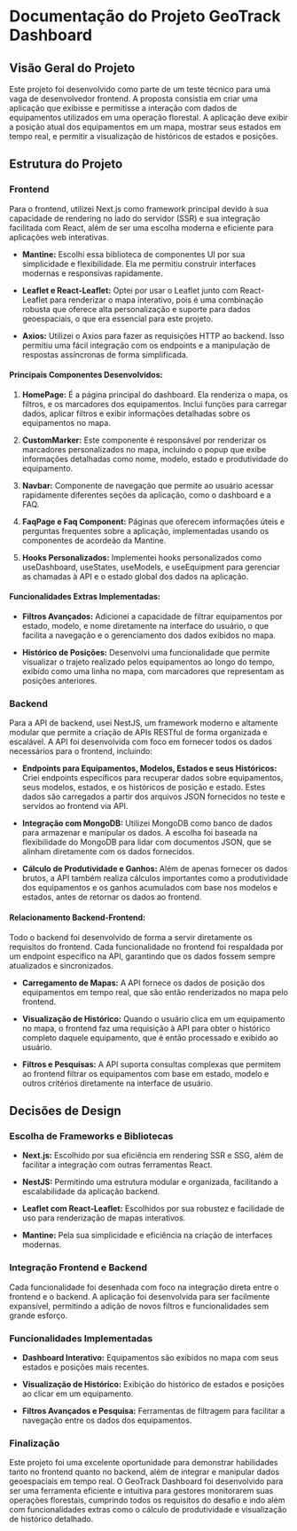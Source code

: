 # Documentação do Projeto GeoTrack Dashboard

## Visão Geral do Projeto

Este projeto foi desenvolvido como parte de um teste técnico para uma vaga de desenvolvedor frontend. A proposta consistia em criar uma aplicação que exibisse e permitisse a interação com dados de equipamentos utilizados em uma operação florestal. A aplicação deve exibir a posição atual dos equipamentos em um mapa, mostrar seus estados em tempo real, e permitir a visualização de históricos de estados e posições.

## Estrutura do Projeto

### Frontend

Para o frontend, utilizei Next.js como framework principal devido à sua capacidade de rendering no lado do servidor (SSR) e sua integração facilitada com React, além de ser uma escolha moderna e eficiente para aplicações web interativas.

* **Mantine:** Escolhi essa biblioteca de componentes UI por sua simplicidade e flexibilidade. Ela me permitiu construir interfaces modernas e responsivas rapidamente.

* **Leaflet e React-Leaflet:** Optei por usar o Leaflet junto com React-Leaflet para renderizar o mapa interativo, pois é uma combinação robusta que oferece alta personalização e suporte para dados geoespaciais, o que era essencial para este projeto.

* **Axios:** Utilizei o Axios para fazer as requisições HTTP ao backend. Isso permitiu uma fácil integração com os endpoints e a manipulação de respostas assíncronas de forma simplificada.

#### Principais Componentes Desenvolvidos:
1. **HomePage:** É a página principal do dashboard. Ela renderiza o mapa, os filtros, e os marcadores dos equipamentos. Inclui funções para carregar dados, aplicar filtros e exibir informações detalhadas sobre os equipamentos no mapa.

2. **CustomMarker:** Este componente é responsável por renderizar os marcadores personalizados no mapa, incluindo o popup que exibe informações detalhadas como nome, modelo, estado e produtividade do equipamento.

3. **Navbar:** Componente de navegação que permite ao usuário acessar rapidamente diferentes seções da aplicação, como o dashboard e a FAQ.

4. **FaqPage e Faq Component:** Páginas que oferecem informações úteis e perguntas frequentes sobre a aplicação, implementadas usando os componentes de acordeão da Mantine.

5. **Hooks Personalizados:** Implementei hooks personalizados como useDashboard, useStates, useModels, e useEquipment para gerenciar as chamadas à API e o estado global dos dados na aplicação.

#### Funcionalidades Extras Implementadas:
* **Filtros Avançados:** Adicionei a capacidade de filtrar equipamentos por estado, modelo, e nome diretamente na interface do usuário, o que facilita a navegação e o gerenciamento dos dados exibidos no mapa.

* **Histórico de Posições:** Desenvolvi uma funcionalidade que permite visualizar o trajeto realizado pelos equipamentos ao longo do tempo, exibido como uma linha no mapa, com marcadores que representam as posições anteriores.

 
### Backend
Para a API de backend, usei NestJS, um framework moderno e altamente modular que permite a criação de APIs RESTful de forma organizada e escalável. A API foi desenvolvida com foco em fornecer todos os dados necessários para o frontend, incluindo:

* **Endpoints para Equipamentos, Modelos, Estados e seus Históricos:** Criei endpoints específicos para recuperar dados sobre equipamentos, seus modelos, estados, e os históricos de posição e estado. Estes dados são carregados a partir dos arquivos JSON fornecidos no teste e servidos ao frontend via API.

* **Integração com MongoDB:** Utilizei MongoDB como banco de dados para armazenar e manipular os dados. A escolha foi baseada na flexibilidade do MongoDB para lidar com documentos JSON, que se alinham diretamente com os dados fornecidos.

* **Cálculo de Produtividade e Ganhos:** Além de apenas fornecer os dados brutos, a API também realiza cálculos importantes como a produtividade dos equipamentos e os ganhos acumulados com base nos modelos e estados, antes de retornar os dados ao frontend.

#### Relacionamento Backend-Frontend:
Todo o backend foi desenvolvido de forma a servir diretamente os requisitos do frontend. Cada funcionalidade no frontend foi respaldada por um endpoint específico na API, garantindo que os dados fossem sempre atualizados e sincronizados.

* **Carregamento de Mapas:** A API fornece os dados de posição dos equipamentos em tempo real, que são então renderizados no mapa pelo frontend.

* **Visualização de Histórico:** Quando o usuário clica em um equipamento no mapa, o frontend faz uma requisição à API para obter o histórico completo daquele equipamento, que é então processado e exibido ao usuário.

* **Filtros e Pesquisas:** A API suporta consultas complexas que permitem ao frontend filtrar os equipamentos com base em estado, modelo e outros critérios diretamente na interface de usuário.

## Decisões de Design
### Escolha de Frameworks e Bibliotecas
* **Next.js:** Escolhido por sua eficiência em rendering SSR e SSG, além de facilitar a integração com outras ferramentas React.

* **NestJS:** Permitindo uma estrutura modular e organizada, facilitando a escalabilidade da aplicação backend.

* **Leaflet com React-Leaflet:** Escolhidos por sua robustez e facilidade de uso para renderização de mapas interativos.

* **Mantine:** Pela sua simplicidade e eficiência na criação de interfaces modernas.

### Integração Frontend e Backend
Cada funcionalidade foi desenhada com foco na integração direta entre o frontend e o backend. A aplicação foi desenvolvida para ser facilmente expansível, permitindo a adição de novos filtros e funcionalidades sem grande esforço.


### Funcionalidades Implementadas
* **Dashboard Interativo:** Equipamentos são exibidos no mapa com seus estados e posições mais recentes.

* **Visualização de Histórico:** Exibição do histórico de estados e posições ao clicar em um equipamento.

* **Filtros Avançados e Pesquisa:** Ferramentas de filtragem para facilitar a navegação entre os dados dos equipamentos.

### Finalização
Este projeto foi uma excelente oportunidade para demonstrar habilidades tanto no frontend quanto no backend, além de integrar e manipular dados geoespaciais em tempo real. O GeoTrack Dashboard foi desenvolvido para ser uma ferramenta eficiente e intuitiva para gestores monitorarem suas operações florestais, cumprindo todos os requisitos do desafio e indo além com funcionalidades extras como o cálculo de produtividade e visualização de histórico detalhado.